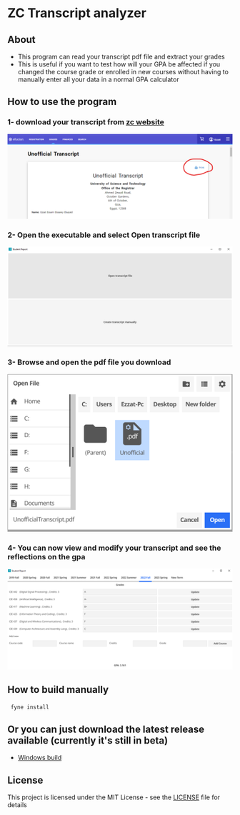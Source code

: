# ZC Transcript analyzer

## About
- This program can read your transcript pdf file and extract your grades
- This is useful if you want to test how will your GPA be affected if you changed the course grade or enrolled in new courses without having to manually enter all your data in a normal GPA calculator


## How to use the program
### 1- download your transcript from [zc website](https://sisselfservice.zewailcity.edu.eg/PowerCampusSelfService/Grades/UnofficialTranscript)
![Alt text](Screenshots/zc_website.png)
### 2- Open the executable and select Open transcript file
![Alt text](Screenshots/program_start.png)
### 3- Browse and open the pdf file you download
![Alt text](Screenshots/open_file.png)
### 4- You can now view and modify your transcript and see the reflections on the gpa
![Alt text](Screenshots/program.png)

## How to build manually

```bash
 fyne install
```
## Or you can just download the latest release available (currently it's still in beta)
- [Windows build](https://github.com/EzzatEsam/Zc-Transcript-Analyzer/releases/tag/beta)


## License
This project is licensed under the MIT License - see the [LICENSE](LICENSE) file for details


